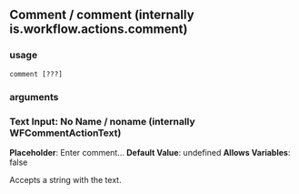 
## Comment / comment (internally is.workflow.actions.comment)

### usage
`comment [???]`

### arguments
### Text Input: No Name / noname (internally WFCommentActionText)
**Placeholder**: Enter comment...
**Default Value**: undefined
**Allows Variables**: false


Accepts a string 
with the text.
